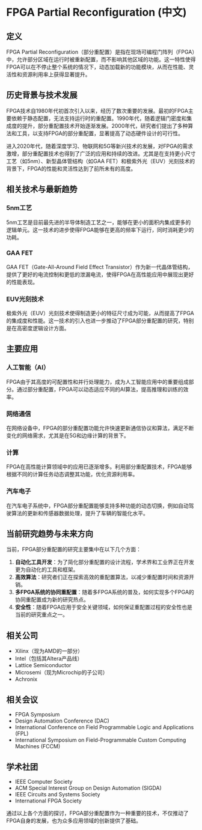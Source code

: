 # FPGA Partial Reconfiguration (中文)

## 定义

FPGA Partial Reconfiguration（部分重配置）是指在现场可编程门阵列（FPGA）中，允许部分区域在运行时被重新配置，而不影响其他区域的功能。这一特性使得FPGA可以在不停止整个系统的情况下，动态加载新的功能模块，从而在性能、灵活性和资源利用率上获得显著提升。

## 历史背景与技术发展

FPGA技术自1980年代初首次引入以来，经历了数次重要的发展。最初的FPGA主要依赖于静态配置，无法支持运行时的重配置。1990年代，随着逻辑门密度和集成度的提升，部分重配置技术开始逐渐发展。2000年代，研究者们提出了多种算法和工具，以支持FPGA的部分重配置，显著提高了动态硬件设计的可行性。

进入2020年代，随着深度学习、物联网和5G等新兴技术的发展，对FPGA的需求激增，部分重配置技术也得到了广泛的应用和持续的改进。尤其是在支持更小尺寸工艺（如5nm）、新型晶体管结构（如GAA FET）和极紫外光（EUV）光刻技术的背景下，FPGA的性能和灵活性达到了前所未有的高度。

## 相关技术与最新趋势

### 5nm工艺

5nm工艺是目前最先进的半导体制造工艺之一，能够在更小的面积内集成更多的逻辑单元。这一技术的进步使得FPGA能够在更高的频率下运行，同时消耗更少的功耗。

### GAA FET

GAA FET（Gate-All-Around Field Effect Transistor）作为新一代晶体管结构，提供了更好的电流控制和更低的泄漏电流，使得FPGA在高性能应用中展现出更好的性能表现。

### EUV光刻技术

极紫外光（EUV）光刻技术使得制造更小的特征尺寸成为可能，从而提高了FPGA的集成度和性能。这一技术的引入也进一步推动了FPGA部分重配置的研究，特别是在高密度逻辑设计方面。

## 主要应用

### 人工智能（AI）

FPGA由于其高度的可配置性和并行处理能力，成为人工智能应用中的重要组成部分。通过部分重配置，FPGA可以动态适应不同的AI算法，提高推理和训练的效率。

### 网络通信

在网络设备中，FPGA的部分重配置功能允许快速更新通信协议和算法，满足不断变化的网络需求，尤其是在5G和边缘计算的背景下。

### 计算

FPGA在高性能计算领域中的应用已逐渐增多。利用部分重配置技术，FPGA能够根据不同的计算任务动态调整其功能，优化资源利用率。

### 汽车电子

在汽车电子系统中，FPGA部分重配置能够支持多种功能的动态切换，例如自动驾驶算法的更新和传感器数据处理，提升了车辆的智能化水平。

## 当前研究趋势与未来方向

当前，FPGA部分重配置的研究主要集中在以下几个方面：

1. **自动化工具开发**：为了简化部分重配置的设计流程，学术界和工业界正在开发更为自动化的工具和框架。
2. **高效算法**：研究者们正在探索高效的重配置算法，以减少重配置时间和资源开销。
3. **多FPGA系统的协同重配置**：随着多FPGA系统的普及，如何实现多个FPGA的协同重配置成为新的研究热点。
4. **安全性**：随着FPGA应用于安全关键领域，如何保证重配置过程的安全性也是当前的研究重点之一。

## 相关公司

- Xilinx（现为AMD的一部分）
- Intel（包括其Altera产品线）
- Lattice Semiconductor
- Microsemi（现为Microchip的子公司）
- Achronix

## 相关会议

- FPGA Symposium
- Design Automation Conference (DAC)
- International Conference on Field Programmable Logic and Applications (FPL)
- International Symposium on Field-Programmable Custom Computing Machines (FCCM)

## 学术社团

- IEEE Computer Society
- ACM Special Interest Group on Design Automation (SIGDA)
- IEEE Circuits and Systems Society
- International FPGA Society

通过以上各个方面的探讨，FPGA部分重配置作为一种重要的技术，不仅推动了FPGA自身的发展，也为众多应用领域的创新提供了基础。